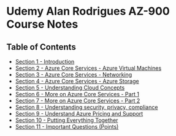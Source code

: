 # Udemy Alan Rodrigues AZ-900 Course Notes

## Table of Contents
- [Section 1 - Introduction](https://github.com/abhinavcreed13/tech-certifications/blob/main/AZ-900%20(Azure%20Fundamentals)/Udemy-Alan-Course-Notes/Section%201%20-%20Introduction.md)
- [Section 2 - Azure Core Services - Azure Virtual Machines](https://github.com/abhinavcreed13/tech-certifications/blob/main/AZ-900%20(Azure%20Fundamentals)/Udemy-Alan-Course-Notes/Section%202%20-%20Azure%20Core%20Services%20-%20Azure%20Virtual%20Machines.md)
- [Section 3 - Azure Core Services - Networking](https://github.com/abhinavcreed13/tech-certifications/blob/main/AZ-900%20(Azure%20Fundamentals)/Udemy-Alan-Course-Notes/Section%203%20-%20Azure%20Core%20Services%20-%20Networking.md)
- [Section 4 - Azure Core Services - Azure Storage](https://github.com/abhinavcreed13/tech-certifications/blob/main/AZ-900%20(Azure%20Fundamentals)/Udemy-Alan-Course-Notes/Section%204%20-%20Azure%20Core%20Services%20-%20Azure%20Storage.md)
- [Section 5 - Understanding Cloud Concepts](https://github.com/abhinavcreed13/tech-certifications/blob/main/AZ-900%20(Azure%20Fundamentals)/Udemy-Alan-Course-Notes/Section%205%20-%20Understanding%20Cloud%20Concepts.md)
- [Section 6 - More on Azure Core Services - Part 1](https://github.com/abhinavcreed13/tech-certifications/blob/main/AZ-900%20(Azure%20Fundamentals)/Udemy-Alan-Course-Notes/Section%206%20-%20More%20on%20Azure%20Core%20Services%20-%20Part%201.md)
- [Section 7 - More on Azure Core Services - Part 2](https://github.com/abhinavcreed13/tech-certifications/blob/main/AZ-900%20(Azure%20Fundamentals)/Udemy-Alan-Course-Notes/Section%207%20-%20More%20on%20Azure%20Core%20Services%20-%20Part%202.md)
- [Section 8 - Understanding security, privacy, compliance](https://github.com/abhinavcreed13/tech-certifications/blob/main/AZ-900%20(Azure%20Fundamentals)/Udemy-Alan-Course-Notes/Section%208%20-%20Understanding%20security%2C%20privacy%2C%20compliance.md)
- [Section 9 - Understand Azure Pricing and Support](https://github.com/abhinavcreed13/tech-certifications/blob/main/AZ-900%20(Azure%20Fundamentals)/Udemy-Alan-Course-Notes/Section%209%20-%20Understand%20Azure%20Pricing%20and%20Support.md)
- [Section 10 - Putting Everything Together](https://github.com/abhinavcreed13/tech-certifications/blob/main/AZ-900%20(Azure%20Fundamentals)/Udemy-Alan-Course-Notes/Section%2010%20-%20Putting%20Everything%20Together.md)
- [Section 11 - Important Questions (Points)](https://github.com/abhinavcreed13/tech-certifications/blob/main/AZ-900%20(Azure%20Fundamentals)/Udemy-Alan-Course-Notes/Section%2011%20-%20Important%20Questions%20(Points).md)